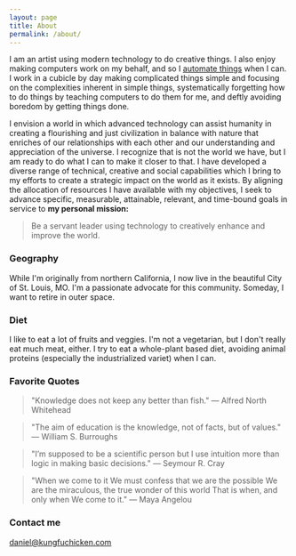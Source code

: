 ```yaml
---
layout: page
title: About
permalink: /about/
---
```


I am an artist using modern technology to do creative things. I also enjoy making computers work on my behalf, and so I [automate things](https://en.wikipedia.org/wiki/Player_Piano_(novel)) when I can. I work in a cubicle by day making complicated things simple and focusing on the complexities inherent in simple things, systematically forgetting how to do things by teaching computers to do them for me, and deftly avoiding boredom by getting things done. 

I envision a world in which advanced technology can assist humanity in creating a flourishing and just civilization in balance with nature
that enriches of our relationships with each other and our understanding and appreciation of the universe. I recognize that is not the world we have, but I am ready to do what I can to make it closer to that. I have developed a diverse range of technical, creative and social capabilities which I bring to my efforts to create a strategic impact on the world as it exists. By aligning the allocation of resources I have available with my objectives, I seek to advance specific, measurable, attainable, relevant, and time-bound goals in service to **my personal mission:**


>Be a servant leader using technology to creatively enhance and improve the world.


### Geography

While I'm originally from northern California, I now live in the beautiful City of St. Louis, MO. I'm a passionate advocate for this community. Someday, I want to retire in outer space.

### Diet

I like to eat a lot of fruits and veggies. I'm not a vegetarian, but I don't really eat much meat, either. I try to eat a whole-plant based diet, avoiding animal proteins (especially the industrialized variet) when I can.

### Favorite Quotes

>"Knowledge does not keep 
>any better than fish."
>&mdash; Alfred North Whitehead

>"The aim of education 
>is the knowledge, 
>not of facts, 
>but of values."  
>&mdash; William S. Burroughs

>"I’m supposed to be 
>a scientific person 
>but  I use intuition 
>more than logic 
>in making basic 
>decisions."
>&mdash; Seymour R. Cray

>"When we come to it 
>We must confess that we are the possible 
>We are the miraculous, the true wonder of this world 
>That is when, and only when 
>We come to it."
>&mdash; Maya Angelou


### Contact me

[daniel@kungfuchicken.com](mailto:daniel@kungfuchicken.com)
